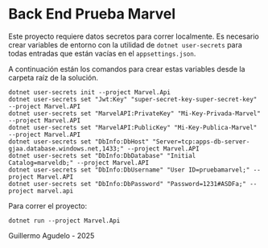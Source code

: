 # Back End Prueba Marvel

Este proyecto requiere datos secretos para correr localmente. Es necesario crear variables de entorno con la utilidad de `dotnet user-secrets` para todas entradas que están vacías en el `appsettings.json`.

A continuación están los comandos para crear estas variables desde la carpeta raíz de la solución.

```
dotnet user-secrets init --project Marvel.Api                                                                                    
dotnet user-secrets set "Jwt:Key" "super-secret-key-super-secret-key" --project Marvel.API                    
dotnet user-secrets set "MarvelAPI:PrivateKey" "Mi-Key-Privada-Marvel" --project Marvel.API          
dotnet user-secrets set "MarvelAPI:PublicKey" "Mi-Key-Publica-Marvel" --project Marvel.API
dotnet user-secrets set "DbInfo:DbHost" "Server=tcp:apps-db-server-gjaa.database.windows.net,1433;" --project Marvel.API
dotnet user-secrets set "DbInfo:DbDatabase" "Initial Catalog=marveldb;" --project Marvel.API
dotnet user-secrets set "DbInfo:DbUsername" "User ID=pruebamarvel;" --project Marvel.API
dotnet user-secrets set "DbInfo:DbPassword" "Password=1231#ASDFa;" --project marvel.api    
```

Para correr el proyecto:

`dotnet run --project Marvel.Api` 


Guillermo Agudelo - 2025

